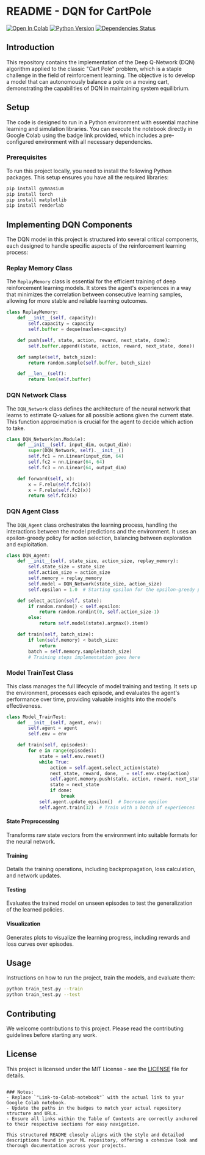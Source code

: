 # README - DQN for CartPole

[![Open In Colab](https://colab.research.google.com/assets/colab-badge.svg)](https://colab.research.google.com/drive/1-P1I0lxPf2scs4ZyOFb0tostuokrdm-v?usp=sharing)
[![Python Version](https://img.shields.io/badge/Python-3.6%20|%203.7%20|%203.8-blue)](https://www.python.org/downloads/release/python-380/)
[![Dependencies Status](https://img.shields.io/badge/dependencies-up%20to%20date-brightgreen)](https://github.com/your-username/your-repository/blob/main/requirements.txt)

## Introduction
This repository contains the implementation of the Deep Q-Network (DQN) algorithm applied to the classic "Cart Pole" problem, which is a staple challenge in the field of reinforcement learning. The objective is to develop a model that can autonomously balance a pole on a moving cart, demonstrating the capabilities of DQN in maintaining system equilibrium.

## Setup
The code is designed to run in a Python environment with essential machine learning and simulation libraries. You can execute the notebook directly in Google Colab using the badge link provided, which includes a pre-configured environment with all necessary dependencies.

### Prerequisites
To run this project locally, you need to install the following Python packages. This setup ensures you have all the required libraries:

```bash
pip install gymnasium
pip install torch
pip install matplotlib
pip install renderlab
```


## Implementing DQN Components
The DQN model in this project is structured into several critical components, each designed to handle specific aspects of the reinforcement learning process:

### Replay Memory Class
The `ReplayMemory` class is essential for the efficient training of deep reinforcement learning models. It stores the agent's experiences in a way that minimizes the correlation between consecutive learning samples, allowing for more stable and reliable learning outcomes.

```python
class ReplayMemory:
    def __init__(self, capacity):
        self.capacity = capacity
        self.buffer = deque(maxlen=capacity)

    def push(self, state, action, reward, next_state, done):
        self.buffer.append((state, action, reward, next_state, done))

    def sample(self, batch_size):
        return random.sample(self.buffer, batch_size)

    def __len__(self):
        return len(self.buffer)
```

### DQN Network Class
The `DQN_Network` class defines the architecture of the neural network that learns to estimate Q-values for all possible actions given the current state. This function approximation is crucial for the agent to decide which action to take.

```python
class DQN_Network(nn.Module):
    def __init__(self, input_dim, output_dim):
        super(DQN_Network, self).__init__()
        self.fc1 = nn.Linear(input_dim, 64)
        self.fc2 = nn.Linear(64, 64)
        self.fc3 = nn.Linear(64, output_dim)

    def forward(self, x):
        x = F.relu(self.fc1(x))
        x = F.relu(self.fc2(x))
        return self.fc3(x)
```

### DQN Agent Class
The `DQN_Agent` class orchestrates the learning process, handling the interactions between the model predictions and the environment. It uses an epsilon-greedy policy for action selection, balancing between exploration and exploitation.

```python
class DQN_Agent:
    def __init__(self, state_size, action_size, replay_memory):
        self.state_size = state_size
        self.action_size = action_size
        self.memory = replay_memory
        self.model = DQN_Network(state_size, action_size)
        self.epsilon = 1.0  # Starting epsilon for the epsilon-greedy policy

    def select_action(self, state):
        if random.random() < self.epsilon:
            return random.randint(0, self.action_size-1)
        else:
            return self.model(state).argmax().item()

    def train(self, batch_size):
        if len(self.memory) < batch_size:
            return
        batch = self.memory.sample(batch_size)
        # Training steps implementation goes here
```

### Model TrainTest Class
This class manages the full lifecycle of model training and testing. It sets up the environment, processes each episode, and evaluates the agent's performance over time, providing valuable insights into the model's effectiveness.

```python
class Model_TrainTest:
    def __init__(self, agent, env):
        self.agent = agent
        self.env = env

    def train(self, episodes):
        for e in range(episodes):
            state = self.env.reset()
            while True:
                action = self.agent.select_action(state)
                next_state, reward, done, _ = self.env.step(action)
                self.agent.memory.push(state, action, reward, next_state, done)
                state = next_state
                if done:
                    break
            self.agent.update_epsilon()  # Decrease epsilon
            self.agent.train(32)  # Train with a batch of experiences
```



#### State Preprocessing
Transforms raw state vectors from the environment into suitable formats for the neural network.

#### Training
Details the training operations, including backpropagation, loss calculation, and network updates.

#### Testing
Evaluates the trained model on unseen episodes to test the generalization of the learned policies.

#### Visualization
Generates plots to visualize the learning progress, including rewards and loss curves over episodes.

## Usage
Instructions on how to run the project, train the models, and evaluate them:

```bash
python train_test.py --train
python train_test.py --test
```

## Contributing
We welcome contributions to this project. Please read the contributing guidelines before starting any work.

## License
This project is licensed under the MIT License - see the [LICENSE](LICENSE) file for details.
```

### Notes:
- Replace `"Link-to-Colab-notebook"` with the actual link to your Google Colab notebook.
- Update the paths in the badges to match your actual repository structure and URLs.
- Ensure all links within the Table of Contents are correctly anchored to their respective sections for easy navigation.

This structured README closely aligns with the style and detailed descriptions found in your ML repository, offering a cohesive look and thorough documentation across your projects.
